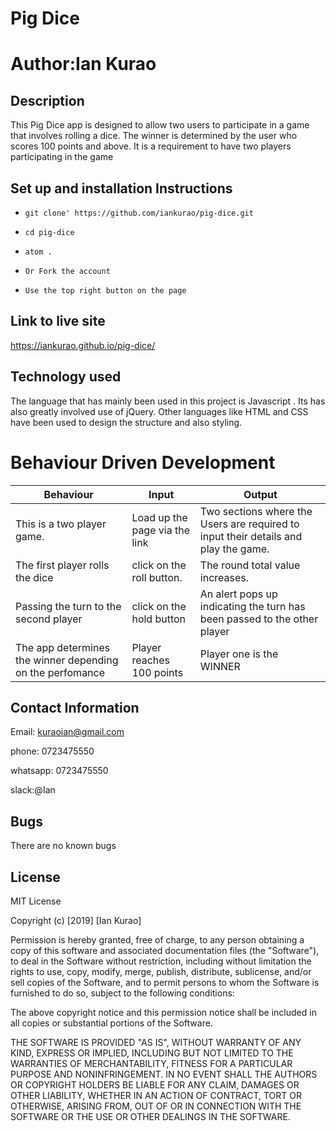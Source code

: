 # Pig Dice


#  Author:Ian Kurao


## Description

   This Pig Dice app is designed to allow two users to participate in a game that involves rolling a dice. The winner is determined by the user who scores 100 points and above. It is a requirement to have two players participating in the game



## Set up and  installation Instructions

   - `git clone' https://github.com/iankurao/pig-dice.git`
   - `cd pig-dice`
   - `atom .`

   - `Or Fork the account`
   - `Use the top right button on the page`

## Link to live site


  https://iankurao.github.io/pig-dice/


## Technology used

   The language that has mainly been used in this project is Javascript . Its has also greatly involved use of jQuery. Other languages like HTML and CSS have been used to design the structure and also styling.

# Behaviour Driven Development

| Behaviour                                                 | Input                         | Output                                                                               |
|-----------------------------------------------------------|-------------------------------|--------------------------------------------------------------------------------------|
| This is a two player game.                                | Load up the page via the link | Two sections where the Users are required to input their details and play the game.  |
| The first player rolls the dice                           | click on the roll button.     | The round total value increases.                                                     |
| Passing the turn to the second player                     | click on the hold button      | An alert pops up indicating the turn has been passed to the other player             |
| The app determines the winner depending on the perfomance | Player reaches 100 points     | Player one is the WINNER                                                             |


## Contact Information

   Email: kuraoian@gmail.com

   phone: 0723475550

   whatsapp: 0723475550

   slack:@Ian

## Bugs

There are no known bugs

## License
MIT License

Copyright (c) [2019] [Ian Kurao]

Permission is hereby granted, free of charge, to any person obtaining a copy
of this software and associated documentation files (the "Software"), to deal
in the Software without restriction, including without limitation the rights
to use, copy, modify, merge, publish, distribute, sublicense, and/or sell
copies of the Software, and to permit persons to whom the Software is
furnished to do so, subject to the following conditions:

The above copyright notice and this permission notice shall be included in all
copies or substantial portions of the Software.

THE SOFTWARE IS PROVIDED "AS IS", WITHOUT WARRANTY OF ANY KIND, EXPRESS OR
IMPLIED, INCLUDING BUT NOT LIMITED TO THE WARRANTIES OF MERCHANTABILITY,
FITNESS FOR A PARTICULAR PURPOSE AND NONINFRINGEMENT. IN NO EVENT SHALL THE
AUTHORS OR COPYRIGHT HOLDERS BE LIABLE FOR ANY CLAIM, DAMAGES OR OTHER
LIABILITY, WHETHER IN AN ACTION OF CONTRACT, TORT OR OTHERWISE, ARISING FROM,
OUT OF OR IN CONNECTION WITH THE SOFTWARE OR THE USE OR OTHER DEALINGS IN THE
SOFTWARE.
